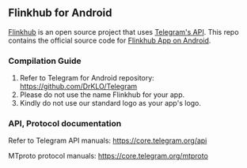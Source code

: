 ## Flinkhub for Android

[Flinkhub](https://flinkhub.com) is an open source project that uses [Telegram's API](https://core.telegram.org/api). This repo contains the official source code for [Flinkhub App on Android](https://play.google.com/store/apps/details?id=org.flinkhub.messenger2).

### Compilation Guide

1. Refer to Telegram for Android repository: https://github.com/DrKLO/Telegram
2. Please do not use the name Flinkhub for your app.
3. Kindly do not use our standard logo as your app's logo.

### API, Protocol documentation

Refer to Telegram API manuals: https://core.telegram.org/api

MTproto protocol manuals: https://core.telegram.org/mtproto
